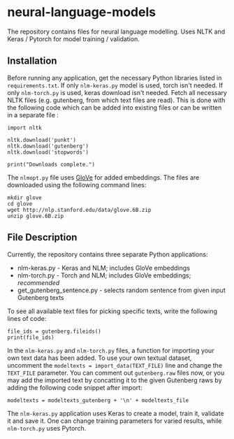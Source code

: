 # neural-language-models
The repository contains files for neural language modelling. Uses NLTK and Keras / Pytorch for model training / validation.

## Installation

Before running any application, get the necessary Python libraries listed in `requirements.txt`. If only `nlm-keras.py` model is used, torch isn't needed. If only `nlm-torch.py` is used, keras download isn't needed. Fetch all necessary NLTK files (e.g. gutenberg, from which text files are read). This is done with the following code which can be added into existing files or can be written in a separate file :

```
import nltk

nltk.download('punkt')
nltk.download('gutenberg')
nltk.download('stopwords')

print("Downloads complete.")
```

The `nlmopt.py` file uses [GloVe](https://nlp.stanford.edu/projects/glove/) for added embeddings. The files are downloaded using the following command lines:

```
mkdir glove
cd glove
wget http://nlp.stanford.edu/data/glove.6B.zip
unzip glove.6B.zip
```

## File Description

Currently, the repository contains three separate Python applications:
- nlm-keras.py - Keras and NLM; includes GloVe embeddings
- nlm-torch.py - Torch and NLM; includes GloVe embeddings; *recommended*
- get_gutenberg_sentence.py - selects random sentence from given input Gutenberg texts

To see all available text files for picking specific texts, write the following lines of code:

```
file_ids = gutenberg.fileids()
print(file_ids)
```

In the `nlm-keras.py` and `nlm-torch.py` files, a function for importing your own text data has been added. To use your own textual dataset, uncomment the `modeltexts = import_data(TEXT_FILE)` line and change the `TEXT_FILE` parameter. You can comment out `gutenberg.raw` files now, or you may add the imported text by concatting it to the given Gutenberg raws by adding the following code snippet after import:

```
modeltexts = modeltexts_gutenberg + '\n' + modeltexts_file
```

The `nlm-keras.py` application uses Keras to create a model, train it, validate it and save it. One can change training parameters for varied results, while `nlm-torch.py` uses Pytorch.
